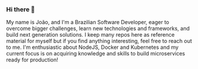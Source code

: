 ### Hi there 👋
My name is João, and I'm a Brazilian Software Developer, eager to overcome bigger challenges, learn new technologies and frameworks, and build next generation solutions. I keep many repos here as reference material for myself but if you find anything interesting, feel free to reach out to me. I'm enthusiastic about NodeJS, Docker and Kubernetes and my current focus is on acquiring knowledge and skills to build microservices ready for production! 
